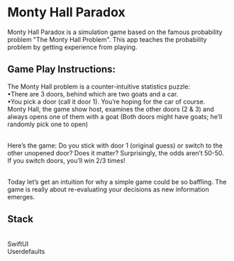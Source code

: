 # Monty Hall Paradox 

Monty Hall Paradox is a simulation game based on the famous probability problem "The Monty Hall Problem". This app teaches the probability problem by getting experience from playing.

## Game Play Instructions:
The Monty Hall problem is a counter-intuitive statistics puzzle:
<br>•There are 3 doors, behind which are two goats and a car.
<br>•You pick a door (call it door 1). You’re hoping for the car of course.
<br>Monty Hall, the game show host, examines the other doors (2 & 3) and always opens one of them with a goat (Both doors might have goats; he’ll randomly pick one to open)

<br>Here’s the game: Do you stick with door 1 (original guess) or switch to the other unopened door? Does it matter? Surprisingly, the odds aren’t 50-50. <br>If you switch doors, you’ll win 2/3 times!

<br>Today let’s get an intuition for why a simple game could be so baffling. The game is really about re-evaluating your decisions as new information emerges.

## Stack
<br> SwiftUI
<br> Userdefaults
